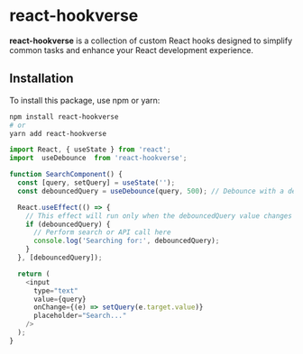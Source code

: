 # react-hookverse

**react-hookverse** is a collection of custom React hooks designed to simplify common tasks and enhance your React development experience.

## Installation

To install this package, use npm or yarn:

```bash
npm install react-hookverse
# or
yarn add react-hookverse
```

```js
import React, { useState } from 'react';
import  useDebounce  from 'react-hookverse';

function SearchComponent() {
  const [query, setQuery] = useState('');
  const debouncedQuery = useDebounce(query, 500); // Debounce with a delay of 500ms

  React.useEffect(() => {
    // This effect will run only when the debouncedQuery value changes
    if (debouncedQuery) {
      // Perform search or API call here
      console.log('Searching for:', debouncedQuery);
    }
  }, [debouncedQuery]);

  return (
    <input
      type="text"
      value={query}
      onChange={(e) => setQuery(e.target.value)}
      placeholder="Search..."
    />
  );
}
```